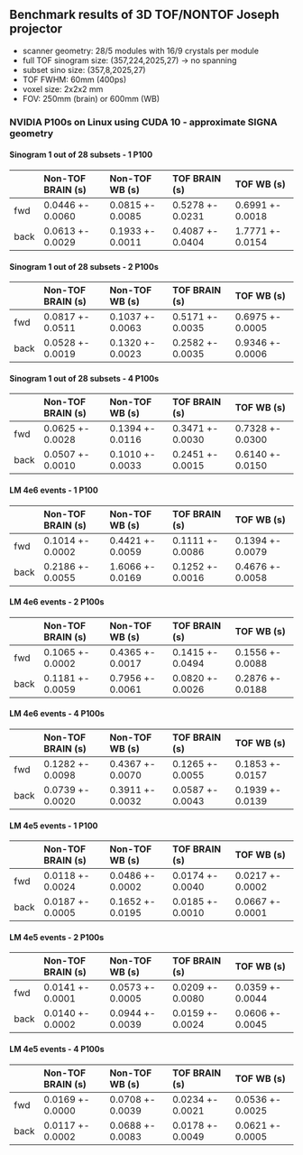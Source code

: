 ## Benchmark results of 3D TOF/NONTOF Joseph projector

- scanner geometry: 28/5 modules with 16/9 crystals per module
- full TOF sinogram size: (357,224,2025,27) -> no spanning
- subset sino size: (357,8,2025,27)
- TOF FWHM: 60mm (400ps)
- voxel size: 2x2x2 mm
- FOV: 250mm (brain) or 600mm (WB)


### NVIDIA P100s on Linux using CUDA 10 - approximate SIGNA geometry

#### Sinogram 1 out of 28 subsets - 1 P100

|      | Non-TOF BRAIN (s)   | Non-TOF WB (s)   | TOF BRAIN (s)    | TOF WB (s)       |
|:-----|:--------------------|:-----------------|:-----------------|:-----------------|
| fwd  | 0.0446 +- 0.0060    | 0.0815 +- 0.0085 | 0.5278 +- 0.0231 | 0.6991 +- 0.0018 |
| back | 0.0613 +- 0.0029    | 0.1933 +- 0.0011 | 0.4087 +- 0.0404 | 1.7771 +- 0.0154 |

#### Sinogram 1 out of 28 subsets - 2 P100s

|      | Non-TOF BRAIN (s)   | Non-TOF WB (s)   | TOF BRAIN (s)    | TOF WB (s)       |
|:-----|:--------------------|:-----------------|:-----------------|:-----------------|
| fwd  | 0.0817 +- 0.0511    | 0.1037 +- 0.0063 | 0.5171 +- 0.0035 | 0.6975 +- 0.0005 |
| back | 0.0528 +- 0.0019    | 0.1320 +- 0.0023 | 0.2582 +- 0.0035 | 0.9346 +- 0.0006 |

#### Sinogram 1 out of 28 subsets - 4 P100s

|      | Non-TOF BRAIN (s)   | Non-TOF WB (s)   | TOF BRAIN (s)    | TOF WB (s)       |
|:-----|:--------------------|:-----------------|:-----------------|:-----------------|
| fwd  | 0.0625 +- 0.0028    | 0.1394 +- 0.0116 | 0.3471 +- 0.0030 | 0.7328 +- 0.0300 |
| back | 0.0507 +- 0.0010    | 0.1010 +- 0.0033 | 0.2451 +- 0.0015 | 0.6140 +- 0.0150 |



#### LM 4e6 events - 1 P100

|      | Non-TOF BRAIN (s)   | Non-TOF WB (s)   | TOF BRAIN (s)    | TOF WB (s)       |
|:-----|:--------------------|:-----------------|:-----------------|:-----------------|
| fwd  | 0.1014 +- 0.0002    | 0.4421 +- 0.0059 | 0.1111 +- 0.0086 | 0.1394 +- 0.0079 |
| back | 0.2186 +- 0.0055    | 1.6066 +- 0.0169 | 0.1252 +- 0.0016 | 0.4676 +- 0.0058 |

#### LM 4e6 events - 2 P100s

|      | Non-TOF BRAIN (s)   | Non-TOF WB (s)   | TOF BRAIN (s)    | TOF WB (s)       |
|:-----|:--------------------|:-----------------|:-----------------|:-----------------|
| fwd  | 0.1065 +- 0.0002    | 0.4365 +- 0.0017 | 0.1415 +- 0.0494 | 0.1556 +- 0.0088 |
| back | 0.1181 +- 0.0059    | 0.7956 +- 0.0061 | 0.0820 +- 0.0026 | 0.2876 +- 0.0188 |

#### LM 4e6 events - 4 P100s

|      | Non-TOF BRAIN (s)   | Non-TOF WB (s)   | TOF BRAIN (s)    | TOF WB (s)       |
|:-----|:--------------------|:-----------------|:-----------------|:-----------------|
| fwd  | 0.1282 +- 0.0098    | 0.4367 +- 0.0070 | 0.1265 +- 0.0055 | 0.1853 +- 0.0157 |
| back | 0.0739 +- 0.0020    | 0.3911 +- 0.0032 | 0.0587 +- 0.0043 | 0.1939 +- 0.0139 |




#### LM 4e5 events - 1 P100

|      | Non-TOF BRAIN (s)   | Non-TOF WB (s)   | TOF BRAIN (s)    | TOF WB (s)       |
|:-----|:--------------------|:-----------------|:-----------------|:-----------------|
| fwd  | 0.0118 +- 0.0024    | 0.0486 +- 0.0002 | 0.0174 +- 0.0040 | 0.0217 +- 0.0002 |
| back | 0.0187 +- 0.0005    | 0.1652 +- 0.0195 | 0.0185 +- 0.0010 | 0.0667 +- 0.0001 |

#### LM 4e5 events - 2 P100s

|      | Non-TOF BRAIN (s)   | Non-TOF WB (s)   | TOF BRAIN (s)    | TOF WB (s)       |
|:-----|:--------------------|:-----------------|:-----------------|:-----------------|
| fwd  | 0.0141 +- 0.0001    | 0.0573 +- 0.0005 | 0.0209 +- 0.0080 | 0.0359 +- 0.0044 |
| back | 0.0140 +- 0.0002    | 0.0944 +- 0.0039 | 0.0159 +- 0.0024 | 0.0606 +- 0.0045 |

#### LM 4e5 events - 4 P100s

|      | Non-TOF BRAIN (s)   | Non-TOF WB (s)   | TOF BRAIN (s)    | TOF WB (s)       |
|:-----|:--------------------|:-----------------|:-----------------|:-----------------|
| fwd  | 0.0169 +- 0.0000    | 0.0708 +- 0.0039 | 0.0234 +- 0.0021 | 0.0536 +- 0.0025 |
| back | 0.0117 +- 0.0002    | 0.0688 +- 0.0083 | 0.0178 +- 0.0049 | 0.0621 +- 0.0005 |
